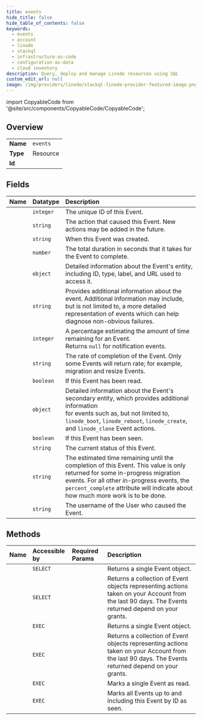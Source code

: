 ```yaml
---
title: events
hide_title: false
hide_table_of_contents: false
keywords:
  - events
  - account
  - linode    
  - stackql
  - infrastructure-as-code
  - configuration-as-data
  - cloud inventory
description: Query, deploy and manage Linode resources using SQL
custom_edit_url: null
image: /img/providers/linode/stackql-linode-provider-featured-image.png
---
```


import CopyableCode from '@site/src/components/CopyableCode/CopyableCode';




## Overview
<table><tbody>
<tr><td><b>Name</b></td><td><code>events</code></td></tr>
<tr><td><b>Type</b></td><td>Resource</td></tr>
<tr><td><b>Id</b></td><td><CopyableCode code="linode.account.events" /></td></tr>
</tbody></table>

## Fields
| Name | Datatype | Description |
|:-----|:---------|:------------|
| <CopyableCode code="id" /> | `integer` | The unique ID of this Event. |
| <CopyableCode code="action" /> | `string` | The action that caused this Event. New actions may be added in the future.<br /> |
| <CopyableCode code="created" /> | `string` | When this Event was created. |
| <CopyableCode code="duration" /> | `number` | The total duration in seconds that it takes for the Event to complete.<br /> |
| <CopyableCode code="entity" /> | `object` | Detailed information about the Event's entity, including ID, type, label, and URL used to access it.<br /> |
| <CopyableCode code="message" /> | `string` | Provides additional information about the event. Additional information may include, but is not limited to, a more detailed representation of events which can help diagnose non-obvious failures.<br /> |
| <CopyableCode code="percent_complete" /> | `integer` | A percentage estimating the amount of time remaining for an Event.<br />Returns `null` for notification events.<br /> |
| <CopyableCode code="rate" /> | `string` | The rate of completion of the Event. Only some Events will return rate; for example, migration and resize Events.<br /> |
| <CopyableCode code="read" /> | `boolean` | If this Event has been read. |
| <CopyableCode code="secondary_entity" /> | `object` | Detailed information about the Event's secondary entity, which provides additional information<br />for events such as, but not limited to, `linode_boot`, `linode_reboot`, `linode_create`, and `linode_clone` Event actions.<br /> |
| <CopyableCode code="seen" /> | `boolean` | If this Event has been seen. |
| <CopyableCode code="status" /> | `string` | The current status of this Event. |
| <CopyableCode code="time_remaining" /> | `string` | The estimated time remaining until the completion of this Event. This value is only returned for some in-progress migration events. For all other in-progress events, the `percent_complete` attribute will indicate about how much more work is to be done.<br /> |
| <CopyableCode code="username" /> | `string` | The username of the User who caused the Event.<br /> |
## Methods
| Name | Accessible by | Required Params | Description |
|:-----|:--------------|:----------------|:------------|
| <CopyableCode code="getEvent" /> | `SELECT` | <CopyableCode code="eventId" /> | Returns a single Event object.<br /> |
| <CopyableCode code="getEvents" /> | `SELECT` |  | Returns a collection of Event objects representing actions taken on your Account from the last 90 days. The Events returned depend on your grants.<br /> |
| <CopyableCode code="_getEvent" /> | `EXEC` | <CopyableCode code="eventId" /> | Returns a single Event object.<br /> |
| <CopyableCode code="_getEvents" /> | `EXEC` |  | Returns a collection of Event objects representing actions taken on your Account from the last 90 days. The Events returned depend on your grants.<br /> |
| <CopyableCode code="eventRead" /> | `EXEC` | <CopyableCode code="eventId" /> | Marks a single Event as read. |
| <CopyableCode code="eventSeen" /> | `EXEC` | <CopyableCode code="eventId" /> | Marks all Events up to and including this Event by ID as seen.<br /> |
